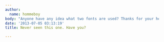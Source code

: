 ```yaml
---
author:
  name: hommeboy
body: "Anyone have any idea what two fonts are used? Thanks for your help.\r\n\r\n[img:sites/default/files/old-images/logo_4049.jpg]"
date: '2013-07-05 03:13:19'
title: Never seen this one. Have you?

---
```

